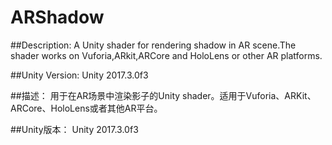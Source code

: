 # ARShadow

##Description:
A Unity shader for rendering shadow in AR scene.The shader works on Vuforia,ARkit,ARCore and HoloLens or other AR platforms.

##Unity Version:
Unity 2017.3.0f3



##描述：
用于在AR场景中渲染影子的Unity shader。适用于Vuforia、ARKit、ARCore、HoloLens或者其他AR平台。

##Unity版本：
Unity 2017.3.0f3
